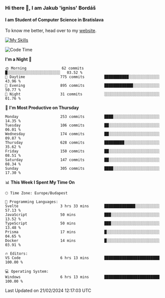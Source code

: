 ### Hi there 👋, I am Jakub 'igniss' Bordáš

#### I am Student of Computer Science in Bratislava
To know me better, head over to my [website](https://bordas.sk).

[![My Skills](https://skillicons.dev/icons?i=js,html,css,figma,svelte,java,kotlin,python,postgresql,typescript,nest,nodejs)](https://bordas.sk)


<!--START_SECTION:waka-->
![Code Time](http://img.shields.io/badge/Code%20Time-1%2C411%20hrs%2050%20mins-blue)

**I'm a Night 🦉** 

```text
🌞 Morning                62 commits          █░░░░░░░░░░░░░░░░░░░░░░░░   03.52 % 
🌆 Daytime                775 commits         ███████████░░░░░░░░░░░░░░   43.96 % 
🌃 Evening                895 commits         █████████████░░░░░░░░░░░░   50.77 % 
🌙 Night                  31 commits          ░░░░░░░░░░░░░░░░░░░░░░░░░   01.76 % 
```
📅 **I'm Most Productive on Thursday** 

```text
Monday                   253 commits         ████░░░░░░░░░░░░░░░░░░░░░   14.35 % 
Tuesday                  106 commits         ██░░░░░░░░░░░░░░░░░░░░░░░   06.01 % 
Wednesday                174 commits         ██░░░░░░░░░░░░░░░░░░░░░░░   09.87 % 
Thursday                 628 commits         █████████░░░░░░░░░░░░░░░░   35.62 % 
Friday                   150 commits         ██░░░░░░░░░░░░░░░░░░░░░░░   08.51 % 
Saturday                 147 commits         ██░░░░░░░░░░░░░░░░░░░░░░░   08.34 % 
Sunday                   305 commits         ████░░░░░░░░░░░░░░░░░░░░░   17.30 % 
```


📊 **This Week I Spent My Time On** 

```text
🕑︎ Time Zone: Europe/Budapest

💬 Programming Languages: 
Svelte                   3 hrs 33 mins       ██████████████░░░░░░░░░░░   57.13 % 
JavaScript               50 mins             ███░░░░░░░░░░░░░░░░░░░░░░   13.52 % 
TypeScript               50 mins             ███░░░░░░░░░░░░░░░░░░░░░░   13.48 % 
Prisma                   17 mins             █░░░░░░░░░░░░░░░░░░░░░░░░   04.65 % 
Docker                   14 mins             █░░░░░░░░░░░░░░░░░░░░░░░░   03.91 % 

🔥 Editors: 
VS Code                  6 hrs 13 mins       █████████████████████████   100.00 % 

💻 Operating System: 
Windows                  6 hrs 13 mins       █████████████████████████   100.00 % 
```


 Last Updated on 21/02/2024 12:17:03 UTC
<!--END_SECTION:waka-->
